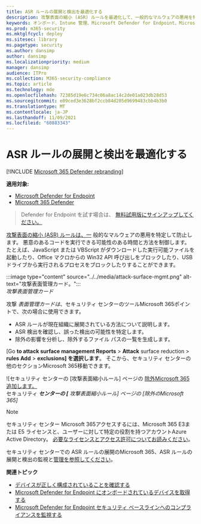 ```yaml
---
title: ASR ルールの展開と検出を最適化する
description: 攻撃表面の縮小 (ASR) ルールを最適化して、一般的なマルウェアの悪用を特定して防止します。
keywords: オンボード、Intune 管理、Microsoft Defender for Endpoint、Microsoft Defender、Windows Defender、攻撃表面の縮小、ASR、セキュリティ ベースライン
ms.prod: m365-security
ms.mktglfcycl: deploy
ms.sitesec: library
ms.pagetype: security
ms.author: dansimp
author: dansimp
ms.localizationpriority: medium
manager: dansimp
audience: ITPro
ms.collection: M365-security-compliance
ms.topic: article
ms.technology: mde
ms.openlocfilehash: 72385d19e6c734c06a8ac14c2de01a023db28d53
ms.sourcegitcommit: e09ced3e3628bf2ccb84d205d9699483cbb4b3b0
ms.translationtype: MT
ms.contentlocale: ja-JP
ms.lasthandoff: 11/09/2021
ms.locfileid: "60883343"
---
```

# <a name="optimize-asr-rule-deployment-and-detections"></a>ASR ルールの展開と検出を最適化する

[!INCLUDE [Microsoft 365 Defender rebranding](../../includes/microsoft-defender.md)]

**適用対象:**
- [Microsoft Defender for Endpoint](https://go.microsoft.com/fwlink/p/?linkid=2154037)
- [Microsoft 365 Defender](https://go.microsoft.com/fwlink/?linkid=2118804)

> Defender for Endpoint を試す場合は、 [無料試用版にサインアップしてください。](https://www.microsoft.com/WindowsForBusiness/windows-atp?ocid=docs-wdatp-onboardconfigure-abovefoldlink)

[攻撃表面の縮小 (ASR) ルールは、一](./attack-surface-reduction.md) 般的なマルウェアの悪用を特定して防止します。 悪意のあるコードを実行できる可能性のある時間と方法を制御します。 たとえば、JavaScript または VBScript がダウンロードした実行可能ファイルを起動したり、Office マクロからの Win32 API 呼び出しをブロックしたり、USB ドライブから実行されるプロセスをブロックしたりすることができます。


:::image type="content" source="../../media/attack-surface-mgmt.png" alt-text="攻撃表面管理カード。":::
<br>
*攻撃表面管理カード*

攻撃 *表面管理カードは*、セキュリティ センターのツールMicrosoft 365ポイントで、次の場合に使用できます。

* ASR ルールが現在組織に展開されている方法について説明します。
* ASR 検出を確認し、誤った検出の可能性を特定します。
* 除外の影響を分析し、除外するファイル パスの一覧を生成します。

[Go **to attack surface management Reports** \> **Attack** surface reduction \> **rules Add** \> **exclusions] を選択します**。 そこから、セキュリティ センターの他のセクションMicrosoft 365移動できます。

![セキュリティ センターの [攻撃表面縮小ルール] ページの [除外Microsoft 365追加します。](images/secconmgmt_asr_m365exlusions.png)<br>
セキュリティ ***センターの [** 攻撃表面縮小ルール] ページの [除外のMicrosoft 365]*

> [!NOTE]
> セキュリティ センター Microsoft 365アクセスするには、Microsoft 365 E3または E5 ライセンスと、ユーザーに対して特定の役割を持つアカウントAzure Active Directory。 [必要なライセンスとアクセス許可についてお読みください](/office365/securitycompliance/microsoft-security-and-compliance#required-licenses-and-permissions)。

セキュリティ センターでの ASR ルールの展開のMicrosoft 365、ASR ルールの展開と検出の監視と[管理を参照してください](/office365/securitycompliance/monitor-devices#monitor-and-manage-asr-rule-deployment-and-detections)。

**関連トピック**

* [デバイスが正しく構成されていることを確認する](configure-machines.md)
* [Microsoft Defender for Endpoint にオンボードされているデバイスを取得する](configure-machines-onboarding.md)
* [Microsoft Defender for Endpoint セキュリティ ベースラインへのコンプライアンスを監視する](configure-machines-security-baseline.md)

